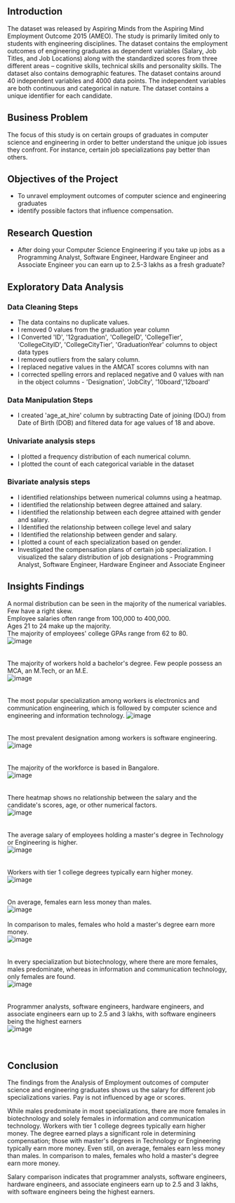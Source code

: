## Introduction
The dataset was released by Aspiring Minds from the Aspiring Mind Employment Outcome 2015 (AMEO). The study is primarily limited  only to students with engineering disciplines. The dataset contains the employment outcomes of engineering graduates as dependent variables (Salary, Job Titles, and Job Locations) along with the standardized scores from three different areas – cognitive skills, technical skills and personality skills. The dataset also contains demographic features. The dataset  contains  around  40 independent variables and 4000 data points. The independent variables are both continuous and categorical in nature. The dataset contains a unique identifier for each candidate.
## Business Problem
The focus of this study is on certain groups of graduates in computer science and engineering in order to better understand the unique job issues they confront. For instance, certain job specializations pay better than others.
## Objectives of the Project
* To unravel employment outcomes of computer science and engineering graduates
* identify possible factors that influence compensation.
## Research Question
* After doing your Computer Science Engineering if you take up jobs as a Programming Analyst, Software Engineer, Hardware Engineer and Associate Engineer you can earn up to 2.5-3 lakhs as a fresh graduate?
## Exploratory Data Analysis
### Data Cleaning Steps
* The data contains no duplicate values. 
* I removed 0  values from the graduation year column
* I Converted 'ID', '12graduation', 'CollegeID', 'CollegeTier', 'CollegeCityID', 'CollegeCityTier', 'GraduationYear' columns to object data types
* I removed outliers from the salary column. 
* I replaced negative values in the AMCAT scores columns with nan
* I corrected spelling errors and replaced negative and 0 values with nan in the object columns - 'Designation', 'JobCity', '10board','12board'
### Data Manipulation Steps
* I created 'age_at_hire' column by subtracting  Date of joining (DOJ) from Date of Birth (DOB) and filtered data for age values of 18 and above.
### Univariate analysis steps
* I plotted a frequency distribution of each numerical column.
* I plotted the count of each categorical variable in the dataset
### Bivariate analysis steps
* I identified relationships between numerical columns using a heatmap.
* I identified the relationship  between degree attained and salary.
* I identified the relationship between each degree attained with gender and salary.
* I Identified the relationship between college level and salary
* I Identified the relationship between gender and salary.
* I plotted a count of each specialization based on gender.
* Investigated the compensation plans of certain job specialization. I visualized the salary distribution of job designations - Programming Analyst, Software Engineer, Hardware Engineer and Associate Engineer
## Insights Findings<br>
A normal distribution can be seen in the majority of the numerical variables. Few have a right skew.<br>
Employee salaries often range from 100,000 to 400,000.<br>
Ages 21 to 24 make up the majority.<br>
The majority of employees' college GPAs range from 62 to 80.<br>
![image](https://github.com/amiegirl/Analysis_of_AMCAT_Data/assets/81017006/3b6727a0-75c8-4d26-b6d2-ec7e6d075d78)<br>
<br>
<br>
The majority of workers hold a bachelor's degree. Few people possess an MCA, an M.Tech, or an M.E.<br>
![image](https://github.com/amiegirl/Analysis_of_AMCAT_Data/assets/81017006/c649abaf-36ec-402b-8b46-bfa30b9ad409)<br>
<br>
<br>
The most popular specialization among workers is electronics and communication engineering, which is followed by computer science and engineering and information technology.
![image](https://github.com/amiegirl/Analysis_of_AMCAT_Data/assets/81017006/5b189685-b310-47ac-b068-867833335a5e)<br>
<br>
<br>
The most prevalent designation among workers is software engineering.<br>
![image](https://github.com/amiegirl/Analysis_of_AMCAT_Data/assets/81017006/a093d2a2-2771-4c4a-99ce-a69dc1c794d8)<br>
<br>
<br>
The majority of the workforce is based in Bangalore.<br>
![image](https://github.com/amiegirl/Analysis_of_AMCAT_Data/assets/81017006/9282c9b5-27d9-45f7-a753-fd8619292c3f)<br>
<br>
<br>
There heatmap shows no relationship between the salary and the candidate's scores, age, or other numerical factors.<br>
![image](https://github.com/amiegirl/Analysis_of_AMCAT_Data/assets/81017006/603ee3bc-956c-4cc1-a369-98f2e8c1236b)<br>
<br>
<br>
The average salary of employees holding a master's degree in Technology or Engineering is higher.<br>
![image](https://github.com/amiegirl/Analysis_of_AMCAT_Data/assets/81017006/35f772f3-3304-4f10-8d32-b53b8d19919b)<br>
<br>
<br>
Workers with tier 1 college degrees typically earn higher money.<br>
![image](https://github.com/amiegirl/Analysis_of_AMCAT_Data/assets/81017006/b86f7ced-4308-49d9-bf21-a96bf2c6d761)<br>
<br>
<br>
On average, females earn less money than males.<br>
![image](https://github.com/amiegirl/Analysis_of_AMCAT_Data/assets/81017006/bf54f1f9-ee05-4443-b2b3-d6559c3331b2)<br>
<br>
In comparison to males, females who hold a master's degree earn more money.<br>
![image](https://github.com/amiegirl/Analysis_of_AMCAT_Data/assets/81017006/fad2377b-ef51-44de-accf-f68962ec5c4d)<br>
<br>
<br>
In every specialization but biotechnology, where there are more females, males predominate, whereas in information and communication technology, only females are found.<br>
![image](https://github.com/amiegirl/Analysis_of_AMCAT_Data/assets/81017006/90afc3f2-17a3-40ed-9a9b-a91e9b0aa2af)<br>
<br>
<br>
Programmer analysts, software engineers, hardware engineers, and associate engineers earn up to 2.5 and 3 lakhs, with software engineers being the highest earners<br>
![image](https://github.com/amiegirl/Analysis_of_AMCAT_Data/assets/81017006/74601076-0f6e-483c-a6bb-6a0ef765883c)<br>
<br>
<br>
## Conclusion
The findings from the Analysis of Employment outcomes of computer science and engineering graduates shows us the salary for different job specializations varies. Pay is not influenced by age or scores.

While males predominate in most specializations, there are more females in biotechnology and solely females in information and communication technology. Workers with tier 1 college degrees typically earn higher money. The degree earned plays a significant role in determining compensation; those with master's degrees in Technology or Engineering typically earn more money. Even still, on average, females earn less money than males. In comparison to males, females who hold a master's degree earn more money.

Salary comparison indicates that programmer analysts, software engineers, hardware engineers, and associate engineers earn up to 2.5 and 3 lakhs, with software engineers being the highest earners.

